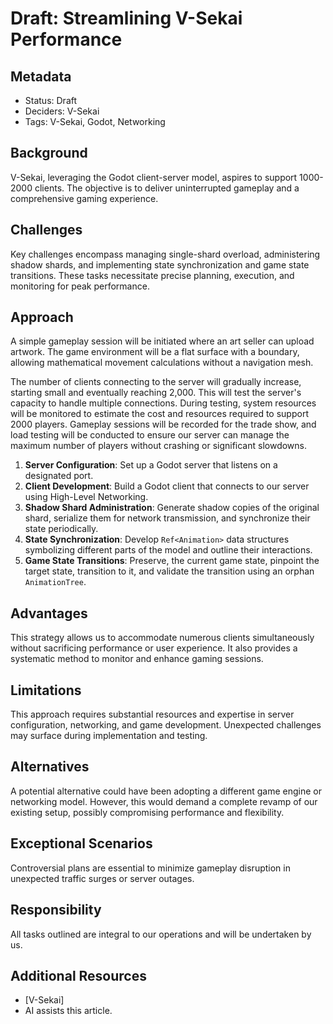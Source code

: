 # Draft: Streamlining V-Sekai Performance

## Metadata

- Status: Draft
- Deciders: V-Sekai
- Tags: V-Sekai, Godot, Networking

## Background

V-Sekai, leveraging the Godot client-server model, aspires to support 1000-2000 clients. The objective is to deliver uninterrupted gameplay and a comprehensive gaming experience.

## Challenges

Key challenges encompass managing single-shard overload, administering shadow shards, and implementing state synchronization and game state transitions. These tasks necessitate precise planning, execution, and monitoring for peak performance.

## Approach

A simple gameplay session will be initiated where an art seller can upload artwork. The game environment will be a flat surface with a boundary, allowing mathematical movement calculations without a navigation mesh.

The number of clients connecting to the server will gradually increase, starting small and eventually reaching 2,000. This will test the server's capacity to handle multiple connections. During testing, system resources will be monitored to estimate the cost and resources required to support 2000 players. Gameplay sessions will be recorded for the trade show, and load testing will be conducted to ensure our server can manage the maximum number of players without crashing or significant slowdowns.

1. **Server Configuration**: Set up a Godot server that listens on a designated port.
2. **Client Development**: Build a Godot client that connects to our server using High-Level Networking.
3. **Shadow Shard Administration**: Generate shadow copies of the original shard, serialize them for network transmission, and synchronize their state periodically.
4. **State Synchronization**: Develop `Ref<Animation>` data structures symbolizing different parts of the model and outline their interactions.
5. **Game State Transitions**: Preserve, the current game state, pinpoint the target state, transition to it, and validate the transition using an orphan `AnimationTree`.

## Advantages

This strategy allows us to accommodate numerous clients simultaneously without sacrificing performance or user experience. It also provides a systematic method to monitor and enhance gaming sessions.

## Limitations

This approach requires substantial resources and expertise in server configuration, networking, and game development. Unexpected challenges may surface during implementation and testing.

## Alternatives

A potential alternative could have been adopting a different game engine or networking model. However, this would demand a complete revamp of our existing setup, possibly compromising performance and flexibility.

## Exceptional Scenarios

Controversial plans are essential to minimize gameplay disruption in unexpected traffic surges or server outages.

## Responsibility

All tasks outlined are integral to our operations and will be undertaken by us.

## Additional Resources

- [V-Sekai]
- AI assists this article.
